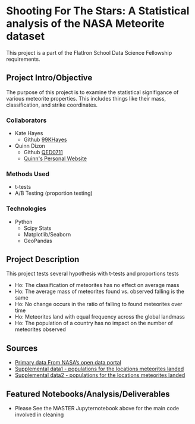 
# Shooting For The Stars: A Statistical analysis of the NASA Meteorite dataset
This project is a part of the FlatIron School Data Science Fellowship requirements.

## Project Intro/Objective
The purpose of this project is to examine the statistical signifigance of various meteorite properties. This includes things like their mass, classification, and strike coordinates. 

### Collaborators
* Kate Hayes
  * Github [99KHayes](https://github.com/99KHayes)
* Quinn Dizon
  * Github [QED0711](https://github.com/QED0711)
  * [Quinn's Personal Website](https://quinndizon.com/)

### Methods Used
* t-tests
* A/B Testing (proportion testing)


### Technologies
* Python
  * Scipy Stats
  * Matplotlib/Seaborn
  * GeoPandas

## Project Description
This project tests several hypothesis with t-tests and proportions tests
  * Ho: The classification of meteorites has no effect on average mass
  * Ho: The average mass of meteorites found vs. observed falling is the same
  * Ho: No change occurs in the ratio of falling to found meteorites over time
  * Ho: Meteorites land with equal frequency across the global landmass
  * Ho: The population of a country has no impact on the number of meteorites observed

## Sources
* [Primary data From NASA’s open data portal](https://data.nasa.gov/Space-Science/Meteorite-Landings/gh4g-9sfh)
* [Supplemental data1 - populations for the locations meteorites landed](http://worldpopulationreview.com/countries/countries-by-density/)
* [Supplemental data2 - populations for the locations meteorites landed ](https://photius.com/rankings/world2050_rank.html)   

## Featured Notebooks/Analysis/Deliverables
* Please See the MASTER Jupyternotebook above for the main code involved in cleaning

